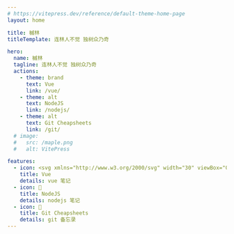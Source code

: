 ```yaml
---
# https://vitepress.dev/reference/default-theme-home-page
layout: home

title: 槭林
titleTemplate: 连林人不觉 独树众乃奇

hero:
  name: 槭林
  tagline: 连林人不觉 独树众乃奇
  actions:
    - theme: brand
      text: Vue
      link: /vue/
    - theme: alt
      text: NodeJS
      link: /nodejs/
    - theme: alt
      text: Git Cheapsheets
      link: /git/
  # image:
  #   src: /maple.png
  #   alt: VitePress

features:
  - icon: <svg xmlns="http://www.w3.org/2000/svg" width="30" viewBox="0 0 256 220.8"><path fill="#41B883" d="M204.8 0H256L128 220.8 0 0h97.92L128 51.2 157.44 0h47.36Z"/><path fill="#41B883" d="m0 0 128 220.8L256 0h-51.2L128 132.48 50.56 0H0Z"/><path fill="#35495E" d="M50.56 0 128 133.12 204.8 0h-47.36L128 51.2 97.92 0H50.56Z"/></svg>
    title: Vue
    details: vue 笔记
  - icon: 🍁
    title: NodeJS
    details: nodejs 笔记
  - icon: 🍁
    title: Git Cheapsheets
    details: git 备忘录
---
```

